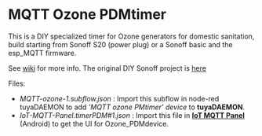 # MQTT Ozone PDMtimer

This is a DIY specialized timer for Ozone generators for domestic sanitation, build starting from Sonoff S20 (power plug) or a Sonoff basic and the esp_MQTT firmware. 

See [wiki](https://github.com/msillano/tuyaDAEMON/wiki/custom-device--MQTT-'Ozone_PDMtimer'-case-study) for more info.
The original DIY Sonoff project is [here](https://github.com/msillano/Ozone-coronavirus-sonoff/blob/master/PROJECTS-DIY/timerPDM/timerPDM_sonoff_en.pdf)

Files: 
- _MQTT-ozone-1.subflow.json_ : Import this subflow in node-red tuyaDAEMON to add _'MQTT ozone PMtimer' device_ to **tuyaDAEMON**.
- _IoT-MQTT-Panel.timerPDM#1.json_ : Import this file in [**IoT MQTT Panel**](https://play.google.com/store/apps/details?id=snr.lab.iotmqttpanel.prod) (Android) to get the UI for Ozone_PDMdevice.

